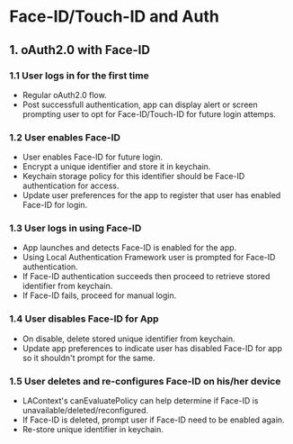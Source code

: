 # Face-ID/Touch-ID and Auth


## 1. oAuth2.0 with Face-ID

### 1.1 User logs in for the first time
- Regular oAuth2.0 flow.
- Post successfull authentication, app can display alert or screen prompting user to opt for Face-ID/Touch-ID for future
login attemps.

### 1.2 User enables Face-ID
- User enables Face-ID for future login.
- Encrypt a unique identifier and store it in keychain.
- Keychain storage policy for this identifier should be Face-ID authentication for access.
- Update user preferences for the app to register that user has enabled Face-ID for login.

### 1.3 User logs in using Face-ID
- App launches and detects Face-ID is enabled for the app.
- Using Local Authentication Framework user is prompted for Face-ID authentication.
- If Face-ID authentication succeeds then proceed to retrieve stored identifier from keychain.
- If Face-ID fails, proceed for manual login.

### 1.4 User disables Face-ID for App
- On disable, delete stored unique identifier from keychain.
- Update app preferences to indicate user has disabled Face-ID for app so it shouldn't prompt for the same.

### 1.5 User deletes and re-configures Face-ID on his/her device
- LAContext's canEvaluatePolicy can help determine if Face-ID is unavailable/deleted/reconfigured.
- If Face-ID is deleted, prompt user if Face-ID need to be enabled again.
- Re-store unique identifier in keychain.
